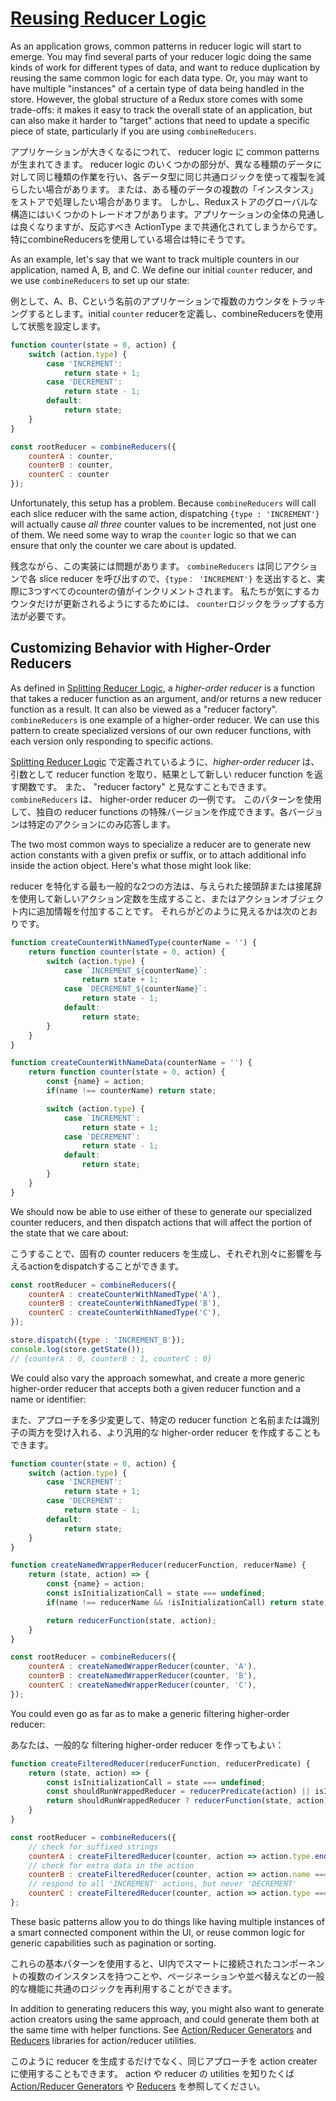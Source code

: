 # [Reusing Reducer Logic](https://redux.js.org/docs/recipes/reducers/ReusingReducerLogic.html)

As an application grows, common patterns in reducer logic will start to emerge.  You may find several parts of your reducer logic doing the same kinds of work for different types of data, and want to reduce duplication by reusing the same common logic for each data type.  Or, you may want to have multiple "instances" of a certain type of data being handled in the store.  However, the global structure of a Redux store comes with some trade-offs: it makes it easy to track the overall state of an application, but can also make it harder to "target" actions that need to update a specific piece of state, particularly if you are using `combineReducers`.

アプリケーションが大きくなるにつれて、 reducer logic に common patternsが生まれてきます。 reducer logic のいくつかの部分が、異なる種類のデータに対して同じ種類の作業を行い、各データ型に同じ共通ロジックを使って複製を減らしたい場合があります。 または、ある種のデータの複数の「インスタンス」をストアで処理したい場合があります。 しかし、Reduxストアのグローバルな構造にはいくつかのトレードオフがあります。アプリケーションの全体の見通しは良くなりますが、反応すべき ActionType まで共通化されてしまうからです。 特にcombineReducersを使用している場合は特にそうです。

As an example, let's say that we want to track multiple counters in our application, named A, B, and C.  We define our initial `counter` reducer, and we use `combineReducers` to set up our state:

例として、A、B、Cという名前のアプリケーションで複数のカウンタをトラッキングするとします。initial `counter` reducerを定義し、combineReducersを使用して状態を設定します。

```js
function counter(state = 0, action) {
    switch (action.type) {
        case 'INCREMENT':
            return state + 1;
        case 'DECREMENT':
            return state - 1;
        default:
            return state;
    }
}

const rootReducer = combineReducers({
    counterA : counter,
    counterB : counter,
    counterC : counter
});
```

Unfortunately, this setup has a problem.  Because `combineReducers` will call each slice reducer with the same action, dispatching `{type : 'INCREMENT'}` will actually cause _all three_ counter values to be incremented, not just one of them.  We need some way to wrap the `counter` logic so that we can ensure that only the counter we care about is updated.

残念ながら、この実装には問題があります。 `combineReducers` は同じアクションで各 slice reducer を呼び出すので、`{type： 'INCREMENT'}` を送出すると、実際に3つすべてのcounterの値がインクリメントされます。 私たちが気にするカウンタだけが更新されるようにするためには、 `counter`ロジックをラップする方法が必要です。


## Customizing Behavior with Higher-Order Reducers

As defined in [Splitting Reducer Logic](SplittingReducerLogic.md), a _higher-order reducer_ is a function that takes a reducer function as an argument, and/or returns a new reducer function as a result.  It can also be viewed as a "reducer factory".  `combineReducers` is one example of a higher-order reducer.  We can use this pattern to create specialized versions of our own reducer functions, with each version only responding to specific actions.

[Splitting Reducer Logic](SplittingReducerLogic.md) で定義されているように、_higher-order reducer_ は、引数として reducer function を取り、結果として新しい reducer function を返す関数です。 また、 "reducer factory" と見なすこともできます。 `combineReducers` は、 higher-order reducer の一例です。 このパターンを使用して、独自の reducer functions の特殊バージョンを作成できます。各バージョンは特定のアクションにのみ応答します。

The two most common ways to specialize a reducer are to generate new action constants with a given prefix or suffix, or to attach additional info inside the action object.  Here's what those might look like:

reducer を特化する最も一般的な2つの方法は、与えられた接頭辞または接尾辞を使用して新しいアクション定数を生成すること、またはアクションオブジェクト内に追加情報を付加することです。 それらがどのように見えるかは次のとおりです。

```js
function createCounterWithNamedType(counterName = '') {
    return function counter(state = 0, action) {
        switch (action.type) {
            case `INCREMENT_${counterName}`:
                return state + 1;
            case `DECREMENT_${counterName}`:
                return state - 1;
            default:
                return state;
        }
    }
}

function createCounterWithNameData(counterName = '') {
    return function counter(state = 0, action) {
        const {name} = action;
        if(name !== counterName) return state;

        switch (action.type) {
            case `INCREMENT`:
                return state + 1;
            case `DECREMENT`:
                return state - 1;
            default:
                return state;
        }
    }
}
```

We should now be able to use either of these to generate our specialized counter reducers, and then dispatch actions that will affect the portion of the state that we care about:

こうすることで、固有の counter reducers を生成し、それぞれ別々に影響を与えるactionをdispatchすることができます。

```js
const rootReducer = combineReducers({
    counterA : createCounterWithNamedType('A'),
    counterB : createCounterWithNamedType('B'),
    counterC : createCounterWithNamedType('C'),
});

store.dispatch({type : 'INCREMENT_B'});
console.log(store.getState());
// {counterA : 0, counterB : 1, counterC : 0}
```


We could also vary the approach somewhat, and create a more generic higher-order reducer that accepts both a given reducer function and a name or identifier:

また、アプローチを多少変更して、特定の reducer function と名前または識別子の両方を受け入れる、より汎用的な higher-order reducer を作成することもできます。

```js
function counter(state = 0, action) {
    switch (action.type) {
        case 'INCREMENT':
            return state + 1;
        case 'DECREMENT':
            return state - 1;
        default:
            return state;
    }
}

function createNamedWrapperReducer(reducerFunction, reducerName) {
    return (state, action) => {
        const {name} = action;
        const isInitializationCall = state === undefined;
        if(name !== reducerName && !isInitializationCall) return state;

        return reducerFunction(state, action);
    }
}

const rootReducer = combineReducers({
    counterA : createNamedWrapperReducer(counter, 'A'),
    counterB : createNamedWrapperReducer(counter, 'B'),
    counterC : createNamedWrapperReducer(counter, 'C'),
});
```

You could even go as far as to make a generic filtering higher-order reducer:

あなたは、一般的な filtering higher-order reducer を作ってもよい：

```js
function createFilteredReducer(reducerFunction, reducerPredicate) {
    return (state, action) => {
        const isInitializationCall = state === undefined;
        const shouldRunWrappedReducer = reducerPredicate(action) || isInitializationCall;
        return shouldRunWrappedReducer ? reducerFunction(state, action) : state;
    }
}

const rootReducer = combineReducers({
    // check for suffixed strings
    counterA : createFilteredReducer(counter, action => action.type.endsWith('_A')),
    // check for extra data in the action
    counterB : createFilteredReducer(counter, action => action.name === 'B'),
    // respond to all 'INCREMENT' actions, but never 'DECREMENT'
    counterC : createFilteredReducer(counter, action => action.type === 'INCREMENT')
};
```


These basic patterns allow you to do things like having multiple instances of a smart connected component within the UI, or reuse common logic for generic capabilities such as pagination or sorting.

これらの基本パターンを使用すると、UI内でスマートに接続されたコンポーネントの複数のインスタンスを持つことや、ページネーションや並べ替えなどの一般的な機能に共通のロジックを再利用することができます。

In addition to generating reducers this way, you might also want to generate action creators using the same approach, and could generate them both at the same time with helper functions. See [Action/Reducer Generators](https://github.com/markerikson/redux-ecosystem-links/blob/master/action-reducer-generators.md) and [Reducers](https://github.com/markerikson/redux-ecosystem-links/blob/master/reducers.md) libraries for action/reducer utilities.

このように reducer を生成するだけでなく、同じアプローチを action creater に使用することもできます。 action や reducer の utilities を知りたくば [Action/Reducer Generators](https://github.com/markerikson/redux-ecosystem-links/blob/master/action-reducer-generators.md) や [Reducers](https://github.com/markerikson/redux-ecosystem-links/blob/master/reducers.md) を参照してください。
